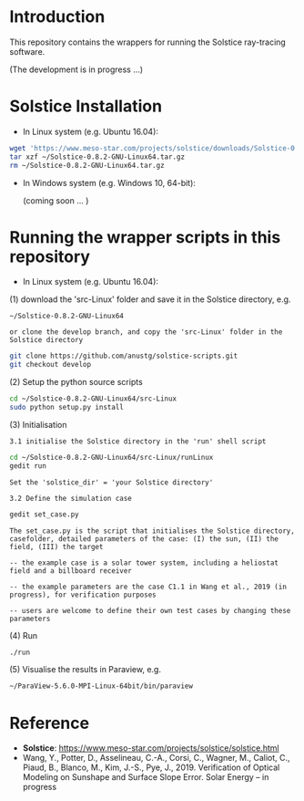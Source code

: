# Introduction
This repository contains the wrappers for running the Solstice ray-tracing software.

(The development is in progress ...)

# Solstice Installation 
* In Linux system (e.g. Ubuntu 16.04):

```bash
wget 'https://www.meso-star.com/projects/solstice/downloads/Solstice-0.8.2-GNU-Linux64.tar.gz'
tar xzf ~/Solstice-0.8.2-GNU-Linux64.tar.gz
rm ~/Solstice-0.8.2-GNU-Linux64.tar.gz
```

* In Windows system (e.g. Windows 10, 64-bit):

    (coming soon ... )


# Running the wrapper scripts in this repository
* In Linux system (e.g. Ubuntu 16.04):

(1) download the 'src-Linux' folder and save it in the Solstice directory, e.g.

    ~/Solstice-0.8.2-GNU-Linux64

    or clone the develop branch, and copy the 'src-Linux' folder in the Solstice directory
    
```bash
git clone https://github.com/anustg/solstice-scripts.git
git checkout develop
```
    

(2) Setup the python source scripts
```bash
cd ~/Solstice-0.8.2-GNU-Linux64/src-Linux
sudo python setup.py install
```

(3) Initialisation

    3.1 initialise the Solstice directory in the 'run' shell script

```bash
cd ~/Solstice-0.8.2-GNU-Linux64/src-Linux/runLinux
gedit run
```
    Set the 'solstice_dir' = 'your Solstice directory'

    3.2 Define the simulation case
```bash
gedit set_case.py
```
    The set_case.py is the script that initialises the Solstice directory, casefolder, detailed parameters of the case: (I) the sun, (II) the field, (III) the target  

    -- the example case is a solar tower system, including a heliostat field and a billboard receiver       

    -- the example parameters are the case C1.1 in Wang et al., 2019 (in progress), for verification purposes

    -- users are welcome to define their own test cases by changing these parameters


(4) Run
```bash
./run
```

(5) Visualise the results in Paraview, e.g.
```bash
~/ParaView-5.6.0-MPI-Linux-64bit/bin/paraview 
```



# Reference
* **Solstice**: https://www.meso-star.com/projects/solstice/solstice.html
* Wang, Y., Potter, D., Asselineau, C.-A., Corsi, C., Wagner, M., Caliot, C., Piaud, B., Blanco, M., Kim, J.-S., Pye, J., 2019. Verification of Optical Modeling on Sunshape and Surface Slope Error. Solar Energy  – in progress



